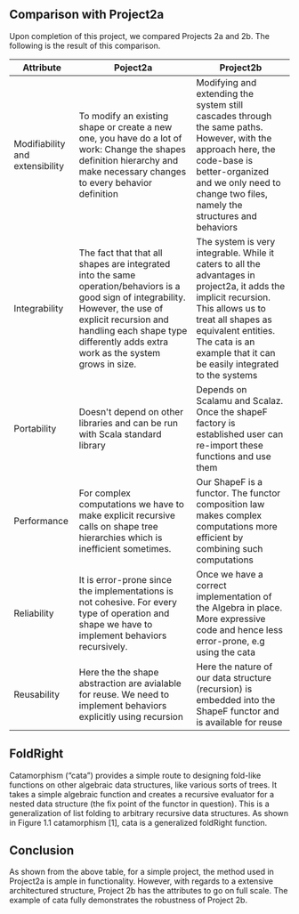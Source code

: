 ## Comparison with Project2a
Upon completion of this project, we compared Projects 2a and 2b. The following is the result of this comparison.

| Attribute         | Poject2a             | Project2b |
|-------------------|----------------------|-----------|
| Modifiability and extensibility    | To modify an existing shape or create a new one, you have do a lot of work: Change the shapes definition hierarchy and make necessary changes to every behavior definition | Modifying and extending the system still cascades through the same paths. However, with the approach here, the code-base is better-organized and we only need to change two files, namely the structures and behaviors |
| Integrability     | The fact that that all shapes are integrated into the same operation/behaviors is a good sign of integrability. However, the use of explicit recursion and handling each shape type differently adds extra work as the system grows in size.  | The system is very integrable. While it caters to all the advantages in project2a, it adds the implicit recursion. This allows us to treat all shapes as equivalent entities. The cata is an example that it can be easily integrated to the systems |
| Portability       | Doesn't depend on other libraries and can be run with Scala standard library  | Depends on Scalamu and Scalaz. Once the shapeF factory is established user can re-import these functions and use them |
| Performance       | For complex computations we have to make explicit recursive calls on shape tree hierarchies which is inefficient sometimes.  | Our ShapeF is a functor. The functor composition law makes complex computations more efficient by combining such computations |
| Reliability       |  It is error-prone since the implementations is not cohesive. For every type of operation and shape we have to implement behaviors recursively. | Once we have a correct implementation of the Algebra in place. More expressive code and hence less error-prone, e.g using the cata |
| Reusability       |  Here the the shape abstraction are avialable for reuse. We need to implement behaviors explicitly using recursion | Here the nature of our data structure (recursion) is embedded into the ShapeF functor and is available for reuse |

## FoldRight
Catamorphism (“cata”) provides a simple route to designing fold-like functions on other algebraic data structures, like various sorts of trees. It takes a simple algebraic function and creates a recursive evaluator for a nested data structure (the fix point of the functor in question). This is a generalization of list folding to arbitrary recursive data structures. As shown in Figure 1.1 catamorphism [1], cata is a generalized foldRight function.


## Conclusion
As shown from the above table, for a simple project, the method used in Project2a is ample in functionality. However, with regards to a extensive architectured structure, Project 2b has the attributes to go on full scale. The example of cata fully demonstrates the robustness of Project 2b.
